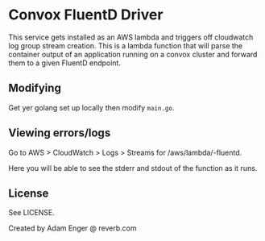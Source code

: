 # Convox FluentD Driver

This service gets installed as an AWS lambda and triggers off cloudwatch log group stream creation. This is a lambda function that will parse the container output of an application running on a convox cluster and forward them to a given FluentD endpoint.

## Modifying

Get yer golang set up locally then modify `main.go`.

## Viewing errors/logs

Go to AWS > CloudWatch > Logs > Streams for /aws/lambda/<rack-name>-fluentd.

Here you will be able to see the stderr and stdout of the function as it runs.

## License

See LICENSE.

Created by Adam Enger @ reverb.com
